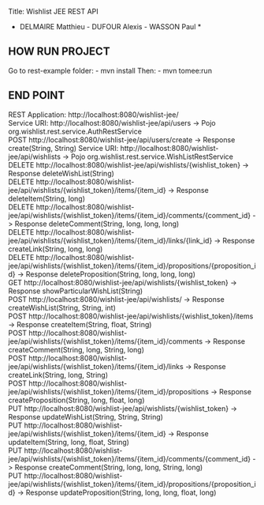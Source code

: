 Title: Wishlist JEE REST API
 
* DELMAIRE Matthieu - DUFOUR Alexis -  WASSON Paul *


## HOW RUN PROJECT

Go to rest-example folder: 
    - mvn install 
Then: 
    - mvn tomee:run 

## END POINT

REST Application: http://localhost:8080/wishlist-jee/                                                                             
  Service URI: http://localhost:8080/wishlist-jee/api/users                                                                      -> Pojo org.wishlist.rest.service.AuthRestService    
          POST http://localhost:8080/wishlist-jee/api/users/create                                                               ->      Response create(String, String) 
  Service URI: http://localhost:8080/wishlist-jee/api/wishlists                                                                  -> Pojo org.wishlist.rest.service.WishListRestService
          DELETE http://localhost:8080/wishlist-jee/api/wishlists/{wishlist_token}                                               ->      Response deleteWishList(String)                            
          DELETE http://localhost:8080/wishlist-jee/api/wishlists/{wishlist_token}/items/{item_id}                               ->      Response deleteItem(String, long)                          
          DELETE http://localhost:8080/wishlist-jee/api/wishlists/{wishlist_token}/items/{item_id}/comments/{comment_id}         ->      Response deleteComment(String, long, long, long)           
          DELETE http://localhost:8080/wishlist-jee/api/wishlists/{wishlist_token}/items/{item_id}/links/{link_id}               ->      Response createLink(String, long, long)                    
          DELETE http://localhost:8080/wishlist-jee/api/wishlists/{wishlist_token}/items/{item_id}/propositions/{proposition_id} ->      Response deleteProposition(String, long, long, long)       
          GET http://localhost:8080/wishlist-jee/api/wishlists/{wishlist_token}                                                  ->      Response showParticularWishList(String)                    
          POST http://localhost:8080/wishlist-jee/api/wishlists/                                                                 ->      Response createWishList(String, String, int)               
          POST http://localhost:8080/wishlist-jee/api/wishlists/{wishlist_token}/items                                           ->      Response createItem(String, float, String)                 
          POST http://localhost:8080/wishlist-jee/api/wishlists/{wishlist_token}/items/{item_id}/comments                        ->      Response createComment(String, long, String, long)         
          POST http://localhost:8080/wishlist-jee/api/wishlists/{wishlist_token}/items/{item_id}/links                           ->      Response createLink(String, long, String)                  
          POST http://localhost:8080/wishlist-jee/api/wishlists/{wishlist_token}/items/{item_id}/propositions                    ->      Response createProposition(String, long, float, long)      
          PUT http://localhost:8080/wishlist-jee/api/wishlists/{wishlist_token}                                                  ->      Response updateWishList(String, String, String)            
          PUT http://localhost:8080/wishlist-jee/api/wishlists/{wishlist_token}/items/{item_id}                                  ->      Response updateItem(String, long, float, String)           
          PUT http://localhost:8080/wishlist-jee/api/wishlists/{wishlist_token}/items/{item_id}/comments/{comment_id}            ->      Response createComment(String, long, long, String, long)   
          PUT http://localhost:8080/wishlist-jee/api/wishlists/{wishlist_token}/items/{item_id}/propositions/{proposition_id}    ->      Response updateProposition(String, long, long, float, long)